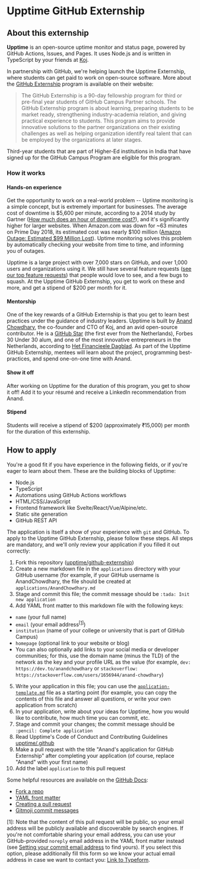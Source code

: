 # Upptime GitHub Externship

## About this externship

**Upptime** is an open-source uptime monitor and status page, powered by GitHub Actions, Issues, and Pages. It uses Node.js and is written in TypeScript by your friends at [Koj](https://github.com/koj-co).

In partnership with GitHub, we're helping launch the Upptime Externship, where students can get paid to work on open-source software. More about the [GitHub Externship](https://github-externships.github.io/externship/) program is available on their website:

> The GitHub Externship is a 90-day fellowship program for third or pre-final year students of GitHub Campus Partner schools. The GitHub Externship program is about learning, preparing students to be market ready, strengthening industry-academia relation, and giving practical experience to students. This program aims to provide innovative solutions to the partner organizations on their existing challenges as well as helping organization identify real talent that can be employed by the organizations at later stages.

Third-year students that are part of Higher-Ed institutions in India that have signed up for the GitHub Campus Program are eligible for this program.

### How it works

#### Hands-on experience

Get the opportunity to work on a real-world problem -- Uptime monitoring is a simple concept, but is extremely important for businesses. The average cost of downtime is $5,600 per minute, according to a 2014 study by Gartner ([How much does an hour of downtime cost?](https://www.gartner.com/en/documents/1192213/q-a-how-much-does-an-hour-of-downtime-cost-)), and it's significantly higher for larger websites. When Amazon.com was down for ~63 minutes on Prime Day 2018, its estimated cost was nearly $100 million ([Amazon Outage: Estimated $99 Million Lost](https://techmonitor.ai/techonology/cloud/amazon-outage-lost-sales)). Uptime monitoring solves this problem by automatically checking your website from time to time, and informing you of outages.

Upptime is a large project with over 7,000 stars on GitHub, and over 1,000 users and organizations using it. We still have several feature requests ([see our top feature requests](https://github.com/upptime/upptime/discussions/categories/ideas?discussions_q=is%3Aunanswered+sort%3Atop+category%3AIdeas)) that people would love to see, and a few bugs to squash. At the Upptime GitHub Externship, you get to work on these and more, and get a stipend of $200 per month for it.

#### Mentorship

One of the key rewards of a GitHub Externship is that you get to learn best practices under the guidance of industry leaders. Upptime is built by [Anand Chowdhary](https://github.com/AnandChowdhary), the co-founder and CTO of Koj, and an avid open-source contributor. He is a [GitHub Star](https://stars.github.com/profiles/anandchowdhary/) (the first ever from the Netherlands), Forbes 30 Under 30 alum, and one of the most innovative entrepreneurs in the Netherlands, according to [Het Financieele Dagblad](https://www.utoday.nl/news/64978/nominatie-voor-ondernemende-student-anand-chowdhary). As part of the Upptime GitHub Externship, mentees will learn about the project, programming best-practices, and spend one-on-one time with Anand.

#### Show it off

After working on Upptime for the duration of this program, you get to show it off! Add it to your résumé and receive a LinkedIn recommendation from Anand.

#### Stipend

Students will receive a stipend of $200 (approximately ₹15,000) per month for the duration of this externship.

## How to apply

You're a good fit if you have experience in the following fields, or if you're eager to learn about them. These are the building blocks of Upptime:

- Node.js
- TypeScript
- Automations using GitHub Actions workflows
- HTML/CSS/JavaScript
- Frontend framework like Svelte/React/Vue/Alpine/etc.
- Static site generation
- GitHub REST API

The application is itself a show of your experience with `git` and GitHub. To apply to the Upptime GitHub Externship, please follow these steps. All steps are mandatory, and we'll only review your application if you filled it out correctly:

1. Fork this repository ([upptime/github-externship](https://github.com/upptime/github-externship))
2. Create a new markdown file in the `applications` directory with your GitHub username (for example, if your GitHub username is AnandChowdhary, the file should be created at `applications/AnandChowdhary.md`
3. Stage and commit this file; the commit message should be `:tada: Init new application`
4. Add YAML front matter to this markdown file with the following keys:

- `name` (your full name)
- `email` (your email address<sup>[[1]](#email-privacy-footnote)</sup>)
- `institution` (name of your college or university that is part of GitHub Campus)
- `homepage` (optional link to your website or blog)
- You can also optionally add links to your social media or developer communities; for this, use the domain name (minus the TLD) of the network as the key and your profile URL as the value (for example, `dev: https://dev.to/anandchowdhary` or `stackoverflow: https://stackoverflow.com/users/1656944/anand-chowdhary`)

5. Write your application in this file; you can use the [`application-template.md`](./application-template.md) file as a starting point (for example, you can copy the contents of this file and answer all questions, or write your own application from scratch)
6. In your application, write about your ideas for Upptime, how you would like to contribute, how much time you can commit, etc.
7. Stage and commit your changes; the commit message should be `:pencil: Complete application`
8. Read Upptime's Code of Conduct and Contributing Guidelines [upptime/.github](https://github.com/upptime/.github)
9. Make a pull request with the title "Anand's application for GitHub Externship" after completing your application (of course, replace "Anand" with your first name)
10. Add the label `application` to this pull request

Some helpful resources are available on the [GitHub Docs](https://docs.github.com):

- [Fork a repo](https://docs.github.com/en/github/getting-started-with-github/fork-a-repo)
- [YAML front matter](https://assemble.io/docs/YAML-front-matter.html)
- [Creating a pull request](https://docs.github.com/en/github/collaborating-with-issues-and-pull-requests/creating-a-pull-request)
- [Gitmoji commit messages](https://github.com/carloscuesta/gitmoji)

<a name="email-privacy-footnote">[1]</a>: Note that the content of this pull request will be public, so your email address will be publicly available and discoverable by search engines. If you're not comfortable sharing your email address, you can use your GitHub-provided `noreply` email address in the YAML front matter instead (see [Setting your commit email address](https://docs.github.com/en/github/setting-up-and-managing-your-github-user-account/setting-your-commit-email-address) to find yours). If you select this option, please additionally fill this form so we know your actual email address in case we want to contact you: [Link to Typeform](https://link.koj.co/upptime-externship-email).
